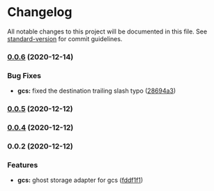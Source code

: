 # Changelog

All notable changes to this project will be documented in this file. See [standard-version](https://github.com/conventional-changelog/standard-version) for commit guidelines.

### [0.0.6](https://github.com/debuggerpk/ghost-gcs-adapter/compare/v0.0.5...v0.0.6) (2020-12-14)


### Bug Fixes

* **gcs:** fixed the destination trailing slash typo ([28694a3](https://github.com/debuggerpk/ghost-gcs-adapter/commit/28694a3c8b150e7a7d2645a0df7111cdd09a6abb))

### [0.0.5](https://github.com/debuggerpk/ghost-gcs-adapter/compare/v0.0.4...v0.0.5) (2020-12-12)

### [0.0.4](https://github.com/debuggerpk/ghost-gcs-adapter/compare/v0.0.2...v0.0.4) (2020-12-12)

### 0.0.2 (2020-12-12)


### Features

* **gcs:** ghost storage adapter for gcs ([fddf1f1](https://github.com/debuggerpk/ghost-gcs-adapter/commit/fddf1f17321d2bf1377c59ee09fff5a1edf470e0))
